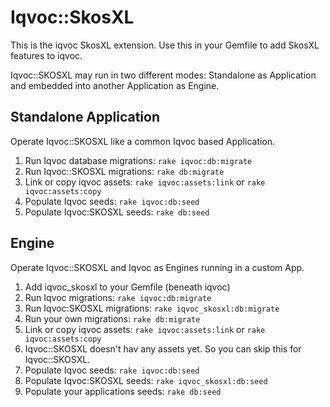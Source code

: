 # Iqvoc::SkosXL
This is the iqvoc SkosXL extension. Use this in your Gemfile to add SkosXL features to iqvoc.

Iqvoc::SKOSXL may run in two different modes: Standalone as Application and embedded into another Application as Engine.

## Standalone Application
Operate Iqvoc::SKOSXL like a common Iqvoc based Application.
1. Run Iqvoc database migrations:
    `rake iqvoc:db:migrate`
2. Run Iqvoc::SKOSXL migrations:
    `rake db:migrate`
3. Link or copy iqvoc assets:
    `rake iqvoc:assets:link` or `rake iqvoc:assets:copy`
4. Populate Iqvoc seeds:
    `rake iqvoc:db:seed`
4. Populate Iqvoc:SKOSXL seeds:
    `rake db:seed`

## Engine
Operate Iqvoc::SKOSXL and Iqvoc as Engines running in a custom App.
1. Add iqvoc_skosxl to your Gemfile (beneath iqvoc)
2. Run Iqvoc migrations:
    `rake iqvoc:db:migrate`
2. Run Iqvoc:SKOSXL migrations:
    `rake iqvoc_skosxl:db:migrate`
3. Run your own migrations:
    `rake db:migrate`
4. Link or copy iqvoc assets:
    `rake iqvoc:assets:link` or `rake iqvoc:assets:copy` 
5. Iqvoc::SKOSXL doesn't hav any assets yet. So you can skip this for Iqvoc::SKOSXL.
6. Populate Iqvoc seeds:
    `rake iqvoc:db:seed`
7. Populate Iqvoc:SKOSXL seeds:
    `rake iqvoc_skosxl:db:seed`
8. Populate your applications seeds:
    `rake db:seed`
